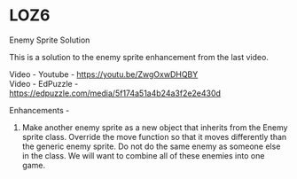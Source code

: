 # LOZ6
Enemy Sprite Solution  

This is a solution to the enemy sprite enhancement from the last video.  

Video - Youtube - https://youtu.be/ZwgOxwDHQBY  
Video - EdPuzzle - https://edpuzzle.com/media/5f174a51a4b24a3f2e2e430d  

Enhancements -  
1. Make another enemy sprite as a new object that inherits from the Enemy sprite class.  Override the move function so that it moves differently than the generic enemy sprite.  Do not do the same enemy as someone else in the class.  We will want to combine all of these enemies into one game. 
